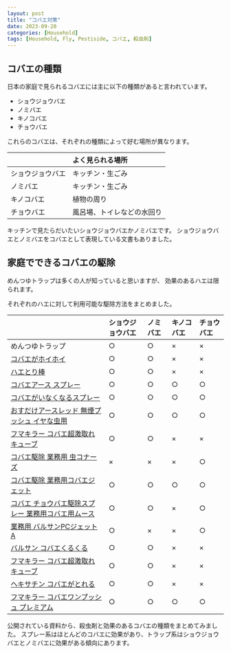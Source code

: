 ```yaml
---
layout: post
title: "コバエ対策"
date: 2023-09-20
categories: [Household]
tags: [Household, Fly, Pestiside, コバエ, 殺虫剤]
---
```


## コバエの種類

日本の家庭で見られるコバエには主に以下の種類があると言われています。

- ショウジョウバエ
- ノミバエ
- キノコバエ
- チョウバエ

これらのコバエは、それぞれの種類によって好む場所が異なります。

|          | よく見られる場所      |
|:---------|:--------------|
| ショウジョウバエ | キッチン・生ごみ      |
| ノミバエ     | キッチン・生ごみ      |
| キノコバエ    | 植物の周り         |
| チョウバエ    | 風呂場、トイレなどの水回り |

キッチンで見たらだいたいショウジョウバエかノミバエです。
ショウジョウバエとノミバエをコバエとして表現している文書もありました。

## 家庭でできるコバエの駆除

めんつゆトラップは多くの人が知っていると思いますが、
効果のあるハエは限られます。

それぞれのハエに対して利用可能な駆除方法をまとめました。

|                                                                                                                                                                                                                                                                                                                                                                                                                                                                                                 | ショウジョウバエ | ノミバエ   | キノコバエ | チョウバエ |
|:------------------------------------------------------------------------------------------------------------------------------------------------------------------------------------------------------------------------------------------------------------------------------------------------------------------------------------------------------------------------------------------------------------------------------------------------------------------------------------------------|:---------|:-------|:------|:-----|
| めんつゆトラップ                                                                                                                                                                                                                                                                                                                                                                                                                                                                                        | ○        | ○      | ×     | ×    |
| <a href="https://hb.afl.rakuten.co.jp/ichiba/13cffd5b.8c8d220b.13cffd5c.9b8adebf/?pc=https%3A%2F%2Fitem.rakuten.co.jp%2Frakuten24%2Fe126462h%2F&link_type=text&ut=eyJwYWdlIjoiaXRlbSIsInR5cGUiOiJ0ZXh0Iiwic2l6ZSI6IjI0MHgyNDAiLCJuYW0iOjEsIm5hbXAiOiJyaWdodCIsImNvbSI6MSwiY29tcCI6ImRvd24iLCJwcmljZSI6MCwiYm9yIjoxLCJjb2wiOjEsImJidG4iOjEsInByb2QiOjAsImFtcCI6ZmFsc2V9" target="_blank" rel="nofollow sponsored noopener" style="word-wrap:break-word;">コバエがホイホイ</a>                            | ○        | ○      | ×     | ×    |
| <a href="https://hb.afl.rakuten.co.jp/ichiba/13cffd5b.8c8d220b.13cffd5c.9b8adebf/?pc=https%3A%2F%2Fitem.rakuten.co.jp%2Frakuten24%2F503702%2F&link_type=text&ut=eyJwYWdlIjoiaXRlbSIsInR5cGUiOiJ0ZXh0Iiwic2l6ZSI6IjI0MHgyNDAiLCJuYW0iOjEsIm5hbXAiOiJyaWdodCIsImNvbSI6MSwiY29tcCI6ImRvd24iLCJwcmljZSI6MCwiYm9yIjoxLCJjb2wiOjEsImJidG4iOjEsInByb2QiOjAsImFtcCI6ZmFsc2V9" target="_blank" rel="nofollow sponsored noopener" style="word-wrap:break-word;">ハエとり棒</a>                                 | ○        | ○      | ×     | ×    |
| <a href="https://hb.afl.rakuten.co.jp/ichiba/13cffd5b.8c8d220b.13cffd5c.9b8adebf/?pc=https%3A%2F%2Fitem.rakuten.co.jp%2Frakuten24%2F4901080024015%2F&link_type=text&ut=eyJwYWdlIjoiaXRlbSIsInR5cGUiOiJ0ZXh0Iiwic2l6ZSI6IjI0MHgyNDAiLCJuYW0iOjEsIm5hbXAiOiJyaWdodCIsImNvbSI6MSwiY29tcCI6ImRvd24iLCJwcmljZSI6MCwiYm9yIjoxLCJjb2wiOjEsImJidG4iOjEsInByb2QiOjAsImFtcCI6ZmFsc2V9" target="_blank" rel="nofollow sponsored noopener" style="word-wrap:break-word;">コバエアース スプレー</a>                    | ○        | ○      | ○     | ○    |
| <a href="https://hb.afl.rakuten.co.jp/ichiba/13cffd5b.8c8d220b.13cffd5c.9b8adebf/?pc=https%3A%2F%2Fitem.rakuten.co.jp%2Frakuten24%2F4987115521469%2F&link_type=text&ut=eyJwYWdlIjoiaXRlbSIsInR5cGUiOiJ0ZXh0Iiwic2l6ZSI6IjI0MHgyNDAiLCJuYW0iOjEsIm5hbXAiOiJyaWdodCIsImNvbSI6MSwiY29tcCI6ImRvd24iLCJwcmljZSI6MCwiYm9yIjoxLCJjb2wiOjEsImJidG4iOjEsInByb2QiOjAsImFtcCI6ZmFsc2V9" target="_blank" rel="nofollow sponsored noopener" style="word-wrap:break-word;">コバエがいなくなるスプレー </a>                 | ○        | ○      | ○     | ○    |
| <a href="https://hb.afl.rakuten.co.jp/ichiba/13cffd5b.8c8d220b.13cffd5c.9b8adebf/?pc=https%3A%2F%2Fitem.rakuten.co.jp%2Frakuten24%2F4901080038814%2F&link_type=text&ut=eyJwYWdlIjoiaXRlbSIsInR5cGUiOiJ0ZXh0Iiwic2l6ZSI6IjI0MHgyNDAiLCJuYW0iOjEsIm5hbXAiOiJyaWdodCIsImNvbSI6MSwiY29tcCI6ImRvd24iLCJwcmljZSI6MCwiYm9yIjoxLCJjb2wiOjEsImJidG4iOjEsInByb2QiOjAsImFtcCI6ZmFsc2V9" target="_blank" rel="nofollow sponsored noopener" style="word-wrap:break-word;">おすだけアースレッド 無煙プッシュ イヤな虫用 </a>       | ○        | ○      | ○     | ○    |
| <a href="https://hb.afl.rakuten.co.jp/ichiba/35ab272f.a1122c08.35ab2730.9a2b6454/?pc=https%3A%2F%2Fitem.rakuten.co.jp%2Fsundrug%2F4902424445039%2F&link_type=text&ut=eyJwYWdlIjoiaXRlbSIsInR5cGUiOiJ0ZXh0Iiwic2l6ZSI6IjI0MHgyNDAiLCJuYW0iOjEsIm5hbXAiOiJyaWdodCIsImNvbSI6MSwiY29tcCI6ImRvd24iLCJwcmljZSI6MCwiYm9yIjoxLCJjb2wiOjEsImJidG4iOjEsInByb2QiOjAsImFtcCI6ZmFsc2V9" target="_blank" rel="nofollow sponsored noopener" style="word-wrap:break-word;">フマキラー コバエ超激取れキューブ</a>                | ○        | ○      | ×     | ×    |
| <a href="https://hb.afl.rakuten.co.jp/ichiba/35ab37d1.2f333588.35ab37d2.b8eaa003/?pc=https%3A%2F%2Fitem.rakuten.co.jp%2Fmushinai%2F10000009%2F&link_type=text&ut=eyJwYWdlIjoiaXRlbSIsInR5cGUiOiJ0ZXh0Iiwic2l6ZSI6IjI0MHgyNDAiLCJuYW0iOjEsIm5hbXAiOiJyaWdodCIsImNvbSI6MSwiY29tcCI6ImRvd24iLCJwcmljZSI6MCwiYm9yIjoxLCJjb2wiOjEsImJidG4iOjEsInByb2QiOjAsImFtcCI6ZmFsc2V9" target="_blank" rel="nofollow sponsored noopener" style="word-wrap:break-word;">コバエ駆除 業務用 虫コナーズ</a>                      | ×        | ×      | ×     | ○    |
| <a href="https://hb.afl.rakuten.co.jp/ichiba/35ab4034.a892bd07.35ab4035.f822eac0/?pc=https%3A%2F%2Fitem.rakuten.co.jp%2Fcampaign365%2F4994527814508%2F&link_type=text&ut=eyJwYWdlIjoiaXRlbSIsInR5cGUiOiJ0ZXh0Iiwic2l6ZSI6IjI0MHgyNDAiLCJuYW0iOjEsIm5hbXAiOiJyaWdodCIsImNvbSI6MSwiY29tcCI6ImRvd24iLCJwcmljZSI6MCwiYm9yIjoxLCJjb2wiOjEsImJidG4iOjEsInByb2QiOjAsImFtcCI6ZmFsc2V9" target="_blank" rel="nofollow sponsored noopener" style="word-wrap:break-word;">コバエ駆除 業務用コバエジェット</a>             | ○        | ○      | ○     | ○    |
| <a href="https://hb.afl.rakuten.co.jp/ichiba/35ab4bf6.52fad40f.35ab4bf7.26c4abf7/?pc=https%3A%2F%2Fitem.rakuten.co.jp%2Fkaiteki-elife%2F2002000022354%2F&link_type=text&ut=eyJwYWdlIjoiaXRlbSIsInR5cGUiOiJ0ZXh0Iiwic2l6ZSI6IjI0MHgyNDAiLCJuYW0iOjEsIm5hbXAiOiJyaWdodCIsImNvbSI6MSwiY29tcCI6ImRvd24iLCJwcmljZSI6MCwiYm9yIjoxLCJjb2wiOjEsImJidG4iOjEsInByb2QiOjAsImFtcCI6ZmFsc2V9" target="_blank" rel="nofollow sponsored noopener" style="word-wrap:break-word;">コバエ チョウバエ駆除スプレー 業務用コバエ用ムース</a> | ○         | ○      | ×     | ○    |
| <a href="https://hb.afl.rakuten.co.jp/ichiba/35ab3cf9.b8bca55b.35ab3cfa.bdff960a/?pc=https%3A%2F%2Fitem.rakuten.co.jp%2Fmushilock%2F2005000055390%2F&link_type=text&ut=eyJwYWdlIjoiaXRlbSIsInR5cGUiOiJ0ZXh0Iiwic2l6ZSI6IjB4MCIsIm5hbSI6MSwibmFtcCI6InJpZ2h0IiwiY29tIjoxLCJjb21wIjoiZG93biIsInByaWNlIjowLCJib3IiOjEsImNvbCI6MSwiYmJ0biI6MSwicHJvZCI6MCwiYW1wIjpmYWxzZX0%3D" target="_blank" rel="nofollow sponsored noopener" style="word-wrap:break-word;">業務用 バルサンPCジェットA</a>                  | ○        |     ×    | ×     | ○    |
| <a href="https://hb.afl.rakuten.co.jp/ichiba/35ab5d65.accf965c.35ab5d66.946460b5/?pc=https%3A%2F%2Fitem.rakuten.co.jp%2Fcocodecow%2Frv0907%2F&link_type=text&ut=eyJwYWdlIjoiaXRlbSIsInR5cGUiOiJ0ZXh0Iiwic2l6ZSI6IjI0MHgyNDAiLCJuYW0iOjEsIm5hbXAiOiJyaWdodCIsImNvbSI6MSwiY29tcCI6ImRvd24iLCJwcmljZSI6MCwiYm9yIjoxLCJjb2wiOjEsImJidG4iOjEsInByb2QiOjAsImFtcCI6ZmFsc2V9" target="_blank" rel="nofollow sponsored noopener" style="word-wrap:break-word;">バルサン コバエくるくる</a>                          | ○         | ○      | ×     | ×     |
| <a href="https://hb.afl.rakuten.co.jp/ichiba/35ab272f.a1122c08.35ab2730.9a2b6454/?pc=https%3A%2F%2Fitem.rakuten.co.jp%2Fsundrug%2F4902424445039%2F&link_type=text&ut=eyJwYWdlIjoiaXRlbSIsInR5cGUiOiJ0ZXh0Iiwic2l6ZSI6IjI0MHgyNDAiLCJuYW0iOjEsIm5hbXAiOiJyaWdodCIsImNvbSI6MSwiY29tcCI6ImRvd24iLCJwcmljZSI6MCwiYm9yIjoxLCJjb2wiOjEsImJidG4iOjEsInByb2QiOjAsImFtcCI6ZmFsc2V9" target="_blank" rel="nofollow sponsored noopener" style="word-wrap:break-word;">フマキラー コバエ超激取れキューブ</a>                | ○        | ○      | ×     | ×    |
| <a href="https://hb.afl.rakuten.co.jp/ichiba/35ab5e03.767d08c3.35ab5e04.a3d6aa6b/?pc=https%3A%2F%2Fitem.rakuten.co.jp%2Fsapoot%2F4987125100104%2F&link_type=text&ut=eyJwYWdlIjoiaXRlbSIsInR5cGUiOiJ0ZXh0Iiwic2l6ZSI6IjI0MHgyNDAiLCJuYW0iOjEsIm5hbXAiOiJyaWdodCIsImNvbSI6MSwiY29tcCI6ImRvd24iLCJwcmljZSI6MCwiYm9yIjoxLCJjb2wiOjEsImJidG4iOjEsInByb2QiOjAsImFtcCI6ZmFsc2V9" target="_blank" rel="nofollow sponsored noopener" style="word-wrap:break-word;">ヘキサチン コバエがとれる</a> | ○        | ○      | ×     | ×    |
| <a href="https://hb.afl.rakuten.co.jp/ichiba/35ab5d0b.d6f777f2.35ab5d0c.9e2b55e2/?pc=https%3A%2F%2Fitem.rakuten.co.jp%2Fat-life%2F4902424444988-today%2F&link_type=text&ut=eyJwYWdlIjoiaXRlbSIsInR5cGUiOiJ0ZXh0Iiwic2l6ZSI6IjI0MHgyNDAiLCJuYW0iOjEsIm5hbXAiOiJyaWdodCIsImNvbSI6MSwiY29tcCI6ImRvd24iLCJwcmljZSI6MCwiYm9yIjoxLCJjb2wiOjEsImJidG4iOjEsInByb2QiOjAsImFtcCI6ZmFsc2V9" target="_blank" rel="nofollow sponsored noopener" style="word-wrap:break-word;">フマキラー コバエワンプッシュ プレミアム</a> | ○        | ○      | ○     | ○      |

公開されている資料から、殺虫剤と効果のあるコバエの種類をまとめてみました。
スプレー系はほとんどのコバエに効果があり、トラップ系はショウジョウバエとノミバエに効果がある傾向にあります。
